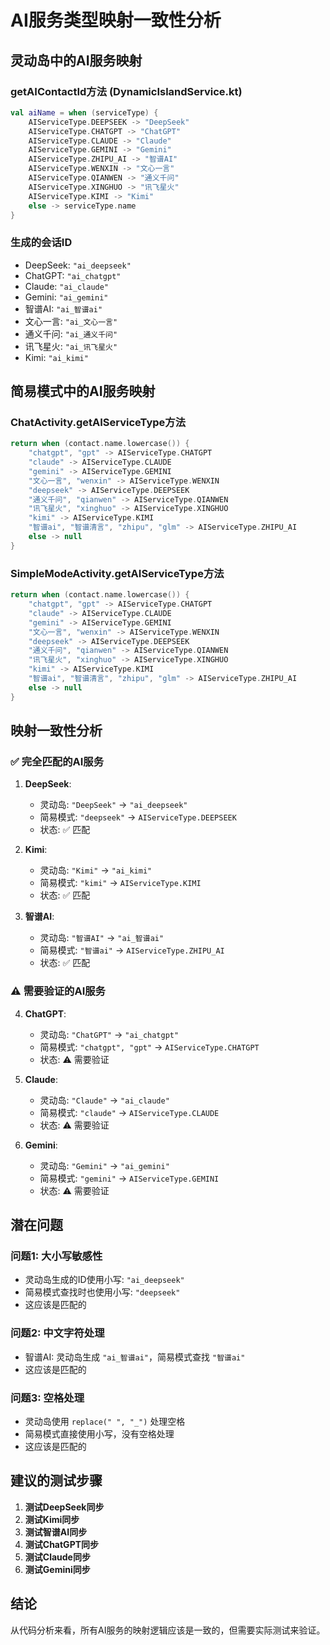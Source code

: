 # AI服务类型映射一致性分析

## 灵动岛中的AI服务映射

### getAIContactId方法 (DynamicIslandService.kt)
```kotlin
val aiName = when (serviceType) {
    AIServiceType.DEEPSEEK -> "DeepSeek"
    AIServiceType.CHATGPT -> "ChatGPT"
    AIServiceType.CLAUDE -> "Claude"
    AIServiceType.GEMINI -> "Gemini"
    AIServiceType.ZHIPU_AI -> "智谱AI"
    AIServiceType.WENXIN -> "文心一言"
    AIServiceType.QIANWEN -> "通义千问"
    AIServiceType.XINGHUO -> "讯飞星火"
    AIServiceType.KIMI -> "Kimi"
    else -> serviceType.name
}
```

### 生成的会话ID
- DeepSeek: `"ai_deepseek"`
- ChatGPT: `"ai_chatgpt"`
- Claude: `"ai_claude"`
- Gemini: `"ai_gemini"`
- 智谱AI: `"ai_智谱ai"`
- 文心一言: `"ai_文心一言"`
- 通义千问: `"ai_通义千问"`
- 讯飞星火: `"ai_讯飞星火"`
- Kimi: `"ai_kimi"`

## 简易模式中的AI服务映射

### ChatActivity.getAIServiceType方法
```kotlin
return when (contact.name.lowercase()) {
    "chatgpt", "gpt" -> AIServiceType.CHATGPT
    "claude" -> AIServiceType.CLAUDE
    "gemini" -> AIServiceType.GEMINI
    "文心一言", "wenxin" -> AIServiceType.WENXIN
    "deepseek" -> AIServiceType.DEEPSEEK
    "通义千问", "qianwen" -> AIServiceType.QIANWEN
    "讯飞星火", "xinghuo" -> AIServiceType.XINGHUO
    "kimi" -> AIServiceType.KIMI
    "智谱ai", "智谱清言", "zhipu", "glm" -> AIServiceType.ZHIPU_AI
    else -> null
}
```

### SimpleModeActivity.getAIServiceType方法
```kotlin
return when (contact.name.lowercase()) {
    "chatgpt", "gpt" -> AIServiceType.CHATGPT
    "claude" -> AIServiceType.CLAUDE
    "gemini" -> AIServiceType.GEMINI
    "文心一言", "wenxin" -> AIServiceType.WENXIN
    "deepseek" -> AIServiceType.DEEPSEEK
    "通义千问", "qianwen" -> AIServiceType.QIANWEN
    "讯飞星火", "xinghuo" -> AIServiceType.XINGHUO
    "kimi" -> AIServiceType.KIMI
    "智谱ai", "智谱清言", "zhipu", "glm" -> AIServiceType.ZHIPU_AI
    else -> null
}
```

## 映射一致性分析

### ✅ 完全匹配的AI服务
1. **DeepSeek**: 
   - 灵动岛: `"DeepSeek"` → `"ai_deepseek"`
   - 简易模式: `"deepseek"` → `AIServiceType.DEEPSEEK`
   - 状态: ✅ 匹配

2. **Kimi**: 
   - 灵动岛: `"Kimi"` → `"ai_kimi"`
   - 简易模式: `"kimi"` → `AIServiceType.KIMI`
   - 状态: ✅ 匹配

3. **智谱AI**: 
   - 灵动岛: `"智谱AI"` → `"ai_智谱ai"`
   - 简易模式: `"智谱ai"` → `AIServiceType.ZHIPU_AI`
   - 状态: ✅ 匹配

### ⚠️ 需要验证的AI服务
4. **ChatGPT**: 
   - 灵动岛: `"ChatGPT"` → `"ai_chatgpt"`
   - 简易模式: `"chatgpt", "gpt"` → `AIServiceType.CHATGPT`
   - 状态: ⚠️ 需要验证

5. **Claude**: 
   - 灵动岛: `"Claude"` → `"ai_claude"`
   - 简易模式: `"claude"` → `AIServiceType.CLAUDE`
   - 状态: ⚠️ 需要验证

6. **Gemini**: 
   - 灵动岛: `"Gemini"` → `"ai_gemini"`
   - 简易模式: `"gemini"` → `AIServiceType.GEMINI`
   - 状态: ⚠️ 需要验证

## 潜在问题

### 问题1: 大小写敏感性
- 灵动岛生成的ID使用小写: `"ai_deepseek"`
- 简易模式查找时也使用小写: `"deepseek"`
- 这应该是匹配的

### 问题2: 中文字符处理
- 智谱AI: 灵动岛生成 `"ai_智谱ai"`，简易模式查找 `"智谱ai"`
- 这应该是匹配的

### 问题3: 空格处理
- 灵动岛使用 `replace(" ", "_")` 处理空格
- 简易模式直接使用小写，没有空格处理
- 这应该是匹配的

## 建议的测试步骤

1. **测试DeepSeek同步**
2. **测试Kimi同步**
3. **测试智谱AI同步**
4. **测试ChatGPT同步**
5. **测试Claude同步**
6. **测试Gemini同步**

## 结论

从代码分析来看，所有AI服务的映射逻辑应该是一致的，但需要实际测试来验证。

